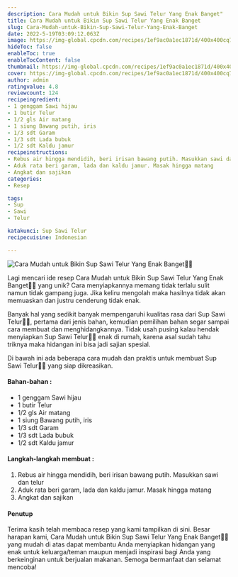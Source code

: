 ```yaml
---
description: Cara Mudah untuk Bikin Sup Sawi Telur Yang Enak Banget"
title: Cara Mudah untuk Bikin Sup Sawi Telur Yang Enak Banget
slug: Cara-Mudah-untuk-Bikin-Sup-Sawi-Telur-Yang-Enak-Banget
date: 2022-5-19T03:09:12.063Z
image: https://img-global.cpcdn.com/recipes/1ef9ac0a1ec1871d/400x400cq70/photo.jpg
hideToc: false
enableToc: true
enableTocContent: false
thumbnail: https://img-global.cpcdn.com/recipes/1ef9ac0a1ec1871d/400x400cq70/photo.jpg
cover: https://img-global.cpcdn.com/recipes/1ef9ac0a1ec1871d/400x400cq70/photo.jpg
author: admin
ratingvalue: 4.8
reviewcount: 124
recipeingredient:
- 1 genggam Sawi hijau
- 1 butir Telur
- 1/2 gls Air matang
- 1 siung Bawang putih, iris
- 1/3 sdt Garam
- 1/3 sdt Lada bubuk
- 1/2 sdt Kaldu jamur
recipeinstructions:
- Rebus air hingga mendidih, beri irisan bawang putih. Masukkan sawi dan telur
- Aduk rata beri garam, lada dan kaldu jamur. Masak hingga matang
- Angkat dan sajikan
categories:
- Resep

tags:
- Sup
- Sawi
- Telur

katakunci: Sup Sawi Telur
recipecuisine: Indonesian

---
```


![Cara Mudah untuk Bikin Sup Sawi Telur Yang Enak Banget👩‍🍳](https://img-global.cpcdn.com/recipes/1ef9ac0a1ec1871d/400x400cq70/photo.jpg)

Lagi mencari ide resep Cara Mudah untuk Bikin Sup Sawi Telur Yang Enak Banget👩‍🍳 yang unik? Cara menyiapkannya memang tidak terlalu sulit namun tidak gampang juga. Jika keliru mengolah maka hasilnya tidak akan memuaskan dan justru cenderung tidak enak.

Banyak hal yang sedikit banyak mempengaruhi kualitas rasa dari Sup Sawi Telur👩‍🍳, pertama dari jenis bahan, kemudian pemilihan bahan segar sampai cara membuat dan menghidangkannya. Tidak usah pusing kalau hendak menyiapkan Sup Sawi Telur👩‍🍳 enak di rumah, karena asal sudah tahu triknya maka hidangan ini bisa jadi sajian spesial.

Di bawah ini ada beberapa cara mudah dan praktis untuk membuat Sup Sawi Telur👩‍🍳 yang siap dikreasikan.

<!--inarticleads1-->

#### Bahan-bahan :

- 1 genggam Sawi hijau
- 1 butir Telur
- 1/2 gls Air matang
- 1 siung Bawang putih, iris
- 1/3 sdt Garam
- 1/3 sdt Lada bubuk
- 1/2 sdt Kaldu jamur

<!--inarticleads2-->

#### Langkah-langkah membuat :

1. Rebus air hingga mendidih, beri irisan bawang putih. Masukkan sawi dan telur
1. Aduk rata beri garam, lada dan kaldu jamur. Masak hingga matang
1. Angkat dan sajikan

#### Penutup

Terima kasih telah membaca resep yang kami tampilkan di sini. Besar harapan kami, Cara Mudah untuk Bikin Sup Sawi Telur Yang Enak Banget👩‍🍳 yang mudah di atas dapat membantu Anda menyiapkan hidangan yang enak untuk keluarga/teman maupun menjadi inspirasi bagi Anda yang berkeinginan untuk berjualan makanan. Semoga bermanfaat dan selamat mencoba!